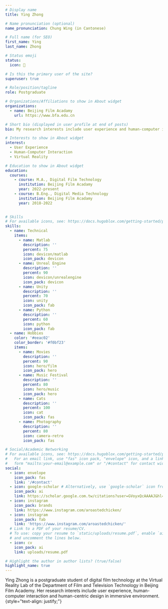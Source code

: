 ```yaml
---
# Display name
title: Ying Zhong

# Name pronunciation (optional)
name_pronunciation: Chung Wing (in Cantonese)

# Full name (for SEO)
first_name: Ying
last_name: Zhong

# Status emoji
status:
  icon: 🍺

# Is this the primary user of the site?
superuser: true

# Role/position/tagline
role: Postgraduate

# Organizations/Affiliations to show in About widget
organizations:
  - name: Beijing Film Acadamy
    url: https://www.bfa.edu.cn

# Short bio (displayed in user profile at end of posts)
bio: My research interests include user experience and human-computer interaction in immersive environment.

# Interests to show in About widget
interest:
  - User Experience
  - Human-Computer Interaction
  - Virtual Reality

# Education to show in About widget
education:
  courses:
    - course: M.A., Digital Film Technology
      institution: Beijing Film Acadamy
      year: 2022-present
    - course: B.Eng., Digital Media Technology
      institution: Beijing Film Acadamy
      year: 2018-2022
    

# Skills
# For available icons, see: https://docs.hugoblox.com/getting-started/page-builder/#icons
skills:
  - name: Technical
    items:
      - name: Matlab
        description: ''
        percent: 75
        icon: devicon/matlab
        icon_pack: devicon
      - name: Unreal Engine
        description: ''
        percent: 90
        icon: devicon/unrealengine
        icon_pack: devicon
      - name: Unity
        description: ''
        percent: 70
        icon: unity
        icon_pack: fab
      - name: Python
        description: ''
        percent: 60
        icon: python
        icon_pack: fab
  - name: Hobbies
    color: '#eeac02'
    color_border: '#f0bf23'
    items:
      - name: Movies
        description: ''
        percent: 90
        icon: hero/film
        icon_pack: hero
      - name: Music Festival
        description: ''
        percent: 80
        icon: hero/music
        icon_pack: hero
      - name: Cats
        description: ''
        percent: 100
        icon: cat
        icon_pack: fas
      - name: Photography
        description: ''
        percent: 80
        icon: camera-retro
        icon_pack: fas

# Social/Academic Networking
# For available icons, see: https://docs.hugoblox.com/getting-started/page-builder/#icons
#   For an email link, use "fas" icon pack, "envelope" icon, and a link in the
#   form "mailto:your-email@example.com" or "/#contact" for contact widget.
social:
  - icon: envelope
    icon_pack: fas
    link: '/#contact'
  - icon: google-scholar # Alternatively, use `google-scholar` icon from `ai` icon pack
    icon_pack: ai
    link: https://scholar.google.com.tw/citations?user=GVoyxQcAAAAJ&hl=en
  - icon: instagram
    icon_pack: brands
    link: https://www.instagram.com/aroastedchicken/
  - icon: instagram
    icon_pack: fab
    link: 'https://www.instagram.com/aroastedchicken/'
  # Link to a PDF of your resume/CV.
  # To use: copy your resume to `static/uploads/resume.pdf`, enable `ai` icons in `params.yaml`,
  # and uncomment the lines below.
  - icon: cv
    icon_pack: ai
    link: uploads/resume.pdf

# Highlight the author in author lists? (true/false)
highlight_name: true
---
```


Ying Zhong is a postgraduate student of digital film technology at the Virtual Reality Lab of the Department of Film and Television Technology in Beijing Film Academy. Her research interets include user experience, human-computer interaction and human-centric design in immersive environment.
{style="text-align: justify;"}
